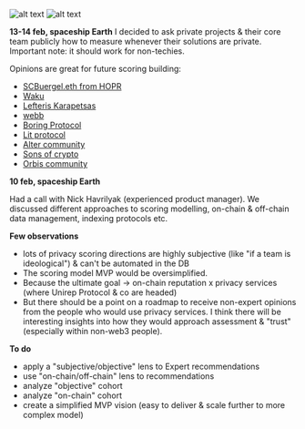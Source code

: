 ![alt text](https://github.com/Msiusko/web3privacy/blob/main/Web3privacynowplatform/Staticobjects/Screenshot%202023-02-10%20at%2015.46.03.png?raw=true)
![alt text](https://github.com/Msiusko/web3privacy/blob/main/Web3privacynowplatform/Staticobjects/Screenshot%202023-02-10%20at%2015.43.36.png?raw=true)

**13-14 feb, spaceship Earth**
I decided to ask private projects & their core team publicly how to measure whenever their solutions are private. Important note: it should work for non-techies.

Opinions are great for future scoring building:

- [SCBuergel.eth from HOPR](https://twitter.com/SCBuergel/status/1625424568314654723)
- [Waku](https://twitter.com/waku_org/status/1625276654624075778)
- [Lefteris Karapetsas](https://twitter.com/LefterisJP/status/1625269056365363200)
- [webb](https://twitter.com/webbprotocol/status/1625332620942008320)
- [Boring Protocol](https://twitter.com/BoringProtocol/status/1625322766462500864)
- [Lit protocol](https://twitter.com/LitProtocol/status/1625322308821811203)
- [Alter community](https://twitter.com/AnewbiZ007/status/1625278499606106112)
- [Sons of crypto](https://twitter.com/web3d3v/status/1625476576811839496)
- [Orbis community](https://twitter.com/BaptisteGreve/status/1625475768946946049)

**10 feb, spaceship Earth**

Had a call with Nick Havrilyak (experienced product manager). We discussed different approaches to scoring modelling, on-chain & off-chain data management, indexing protocols etc.

**Few observations**
- lots of privacy scoring directions are highly subjective (like "if a team is ideological") & can't be automated in the DB
- The scoring model MVP would be oversimplified.
- Because the ultimate goal -> on-chain reputation x privacy services (where Unirep Protocol & co are headed)
- But there should be a point on a roadmap to receive non-expert opinions from the people who would use privacy services. I think there will be interesting insights into how they would approach assessment & "trust" (especially within non-web3 people).

**To do**
- apply a "subjective/objective" lens to Expert recommendations
- use "on-chain/off-chain" lens to recommendations
- analyze "objective" cohort
- analyze "on-chain" cohort
- create a simplified MVP vision (easy to deliver & scale further to more complex model)
